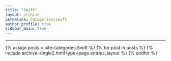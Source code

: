 ```yaml
---
title: "Swift"
layout: archive
permalink: categories/swift
author_profile: true
sidebar_main: true
---
```


<!-- 공백이 포함되어 있는 카테고리 이름의 경우 site.categories['a b c'] 이런식으로! -->

***

{% assign posts = site.categories.Swift %}
{% for post in posts %} {% include archive-single2.html type=page.entries_layout %} {% endfor %}